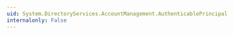 ```yaml
---
uid: System.DirectoryServices.AccountManagement.AuthenticablePrincipal.LastPasswordSet
internalonly: False
---
```

